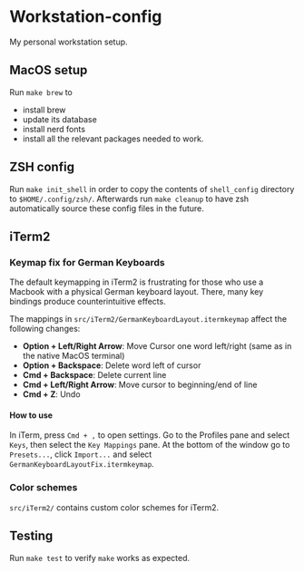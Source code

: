 # Workstation-config

My personal workstation setup.

## MacOS setup

Run `make brew` to

- install brew
- update its database
- install nerd fonts
- install all the relevant packages needed to work.

## ZSH config

Run `make init_shell` in order to copy the contents of `shell_config` directory
to `$HOME/.config/zsh/`.
Afterwards run `make cleanup` to have zsh automatically source these config
files in the future.

## iTerm2

### Keymap fix for German Keyboards

The default keymapping in iTerm2 is frustrating for those who use a Macbook with a physical German keyboard layout.
There, many key bindings produce counterintuitive effects.

The mappings in `src/iTerm2/GermanKeyboardLayout.itermkeymap` affect the following changes:

- **Option + Left/Right Arrow**: Move Cursor one word left/right (same as in the native MacOS terminal)
- **Option + Backspace**: Delete word left of cursor
- **Cmd + Backspace**: Delete current line
- **Cmd + Left/Right Arrow**: Move cursor to beginning/end of line
- **Cmd + Z**: Undo

#### How to use

In iTerm, press `Cmd + ,` to open settings. Go to the Profiles pane and select `Keys`, then select the `Key Mappings` pane.
At the bottom of the window go to `Presets...`, click `Import...` and select `GermanKeyboardLayoutFix.itermkeymap`.

### Color schemes

`src/iTerm2/` contains custom color schemes for iTerm2.

## Testing

Run `make test` to verify `make` works as expected.
